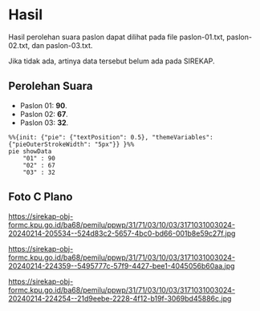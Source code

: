 # Hasil

Hasil perolehan suara paslon dapat dilihat pada file paslon-01.txt, paslon-02.txt, dan paslon-03.txt.

Jika tidak ada, artinya data tersebut belum ada pada SIREKAP.

## Perolehan Suara

 * Paslon 01: **90**.
 * Paslon 02: **67**.
 * Paslon 03: **32**.

```mermaid
%%{init: {"pie": {"textPosition": 0.5}, "themeVariables": {"pieOuterStrokeWidth": "5px"}} }%%
pie showData
    "01" : 90
    "02" : 67
    "03" : 32
```
## Foto C Plano

https://sirekap-obj-formc.kpu.go.id/ba68/pemilu/ppwp/31/71/03/10/03/3171031003024-20240214-205534--524d83c2-5657-4bc0-bd66-001b8e59c27f.jpg

https://sirekap-obj-formc.kpu.go.id/ba68/pemilu/ppwp/31/71/03/10/03/3171031003024-20240214-224359--5495777c-57f9-4427-bee1-4045056b60aa.jpg

https://sirekap-obj-formc.kpu.go.id/ba68/pemilu/ppwp/31/71/03/10/03/3171031003024-20240214-224254--21d9eebe-2228-4f12-b19f-3069bd45886c.jpg
